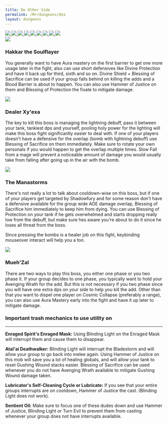 ```yaml
---
title: De Other Side
permalink: /M+/dungeons/dos
layout: dungeons
---
```

<div class="author">

<a href="/M+/dungeons/dos">
    <img class="selected-dungeon" src="/assets/img/dungeons/dos.jpg" />
</a>

<a href="/M+/dungeons/sd">
    <img class="unselected-dungeon" src="/assets/img/dungeons/sd.jpg" />
</a>

<a href="/M+/dungeons/mots">
    <img class="unselected-dungeon" src="/assets/img/dungeons/mots.jpg" />
</a>

<a href="/M+/dungeons/nw">
    <img class="unselected-dungeon" src="/assets/img/dungeons/nw.jpg" />
</a>

<a href="/M+/dungeons/hoa">
    <img class="unselected-dungeon" src="/assets/img/dungeons/hoa.jpg" />
</a>

<a href="/M+/dungeons/top">
    <img class="unselected-dungeon" src="/assets/img/dungeons/top.jpg" />
</a>

<a href="/M+/dungeons/pf">
    <img class="unselected-dungeon" src="/assets/img/dungeons/pf.jpg" />
</a>

<a href="/M+/dungeons/soa">
    <img class="unselected-dungeon" src="/assets/img/dungeons/soa.jpg" />
</a>

<a href="/M+/dungeons/tazavesh">
    <img class="unselected-dungeon" src="/assets/img/dungeons/taz.jpg" />
</a>

</div>

<a>
    <img src="/assets/img/dungeons/hakkar.png" class="dungeon_boss"/>
</a>

### Hakkar the Soulflayer

You generally want to have Aura mastery on the first barrier to get one more usage later in the fight, also can use short defensives like Divine Protection and have it back up for third, sixth and so on. Divine Shield + Blessing of Sacrifice can be used if your group falls behind on killing the adds and a Blood Barrier is about to happen. You can also use Hammer of Justice on them and Blessing of Protection the fixate to mitigate damage.

<a>
    <img src="/assets/img/dungeons/dealer.png" class="dungeon_boss"/>
</a>

### Dealer Xy'exa

The key to kill this boss is managing the lightning debuff, pass it between your tank, tankiest dps and yourself, pooling holy power for the lighting will make this boss fight significantly easier to deal with. If one of your players doesn't have a defensive for the overlap (bomb with lightning debuff) use Blessing of Sacrifice on them immediately. Make sure to rotate your own personals if you would happen to get the overlap multiple times. Slow Fall from a mage will prevent a noticeable amount of damage you would usually take from falling after going up in the air with the bomb.

<a>
    <img src="/assets/img/dungeons/manastorms.png" class="dungeon_boss"/>
</a>

### The Manastorms

There's not really a lot to talk about cooldown-wise on this boss, but if one of your players get targeted by Shadowfury and for some reason don't have a defensive available for the group wide AOE damage overlap, Blessing of Sacrifice him immediately to keep him from dying. You can use Blessing of Protection on your tank if he gets overwhelmed and starts dropping really low from the debuff, but make sure hes aware you're about to do it since he loses all threat from the boss.

Since pressing the bombs is a healer job on this fight, keybinding mouseover interact will help you a ton.

<a>
    <img src="/assets/img/dungeons/mue.png" class="dungeon_boss"/>
</a>

### Mueh'Zal

There are two ways to play this boss, you either one phase or you two phase it. If your group decides to one phase, you typically want to hold your Avenging Wrath for the add. But this is not necessary if you two phase since you will have one extra dps on your side to help you kill the add. Other than that you want to dispel one player on Cosmic Collapse (preferably a range), you can also use Aura Mastery early into the fight and have it up later to mitigate damage.

### Important trash mechanics to use utility on

---
**Enraged Spirit's Enraged Mask:** Using Blinding Light on the Enraged Mask will interrupt them and cause them to disappear.

**Atal'ai Deathwalker:** Blinding Light will interrupt the Bladestorm and will allow your group to go back into melee again. Using Hammer of Justice on this mob will save you a lot of healing globals, and will allow your tank to reset Gushing Wound stacks easier. Blessing of Sacrifice can be used whenever you do not have Avenging Wrath available to mitigate Gushing Wound damage taken.

**Lubricator's Self-Cleaning Cycle or Lubricate:** If you see that your entire groups interrupts are on cooldown, Hammer of Justice the cast. (Blinding Light does not work).

**Sentient Oil:** Make sure to focus one of these dudes down and use Hammer of Justice, Blinding Light or Turn Evil to prevent them from casting whenever your group does not have interrupts available.
